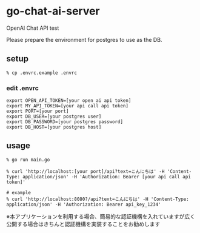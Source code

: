 # go-chat-ai-server

OpenAI Chat API test

Please prepare the environment for postgres to use as the DB.

## setup

```shell
% cp .envrc.example .envrc
```

### edit .envrc
``` .envrc
export OPEN_API_TOKEN=[your open ai api token]
export MY_API_TOKEN=[your api call api token]
export PORT=[your port]
export DB_USER=[your postgres user]
export DB_PASSWORD=[your postgres password]
export DB_HOST=[your postgres host]

```

## usage

``` shell
% go run main.go
```

```shell
% curl 'http://localhost:[your port]/api?text=こんにちは' -H 'Content-Type: application/json' -H 'Authorization: Bearer [your api call api token]'

# example
% curl 'http://localhost:8080?/api?text=こんにちは' -H 'Content-Type: application/json' -H 'Authorization: Bearer api_key_1234' 
```

※本アプリケーションを利用する場合、簡易的な認証機構を入れていますが広く公開する場合はきちんと認証機構を実装することをお勧めします